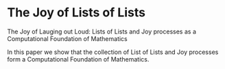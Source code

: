 # The Joy of Lists of Lists

The Joy of Lauging out Loud: Lists of Lists and Joy processes
as a Computational Foundation of Mathematics

In this paper we show that the collection of List of Lists and 
Joy processes form a Computational Foundation of Mathematics.

